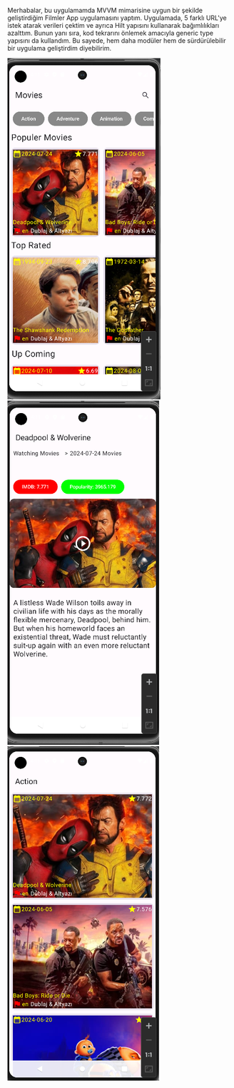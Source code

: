 Merhabalar, bu uygulamamda MVVM mimarisine uygun bir şekilde geliştirdiğim Filmler App uygulamasını yaptım. Uygulamada, 5 farklı URL'ye istek atarak verileri çektim ve ayrıca Hilt yapısını kullanarak bağımlılıkları azalttım. Bunun yanı sıra, kod tekrarını önlemek amacıyla generic type yapısını da kullandım. Bu sayede, hem daha modüler hem de sürdürülebilir bir uygulama geliştirdim diyebilirim.


![image alt](https://github.com/dumanYusuf/MoviesApp/blob/master/moviesApp1.png?raw=true)
![image alt](https://github.com/dumanYusuf/MoviesApp/blob/master/moviesApp2.png?raw=true)
![image alt](https://github.com/dumanYusuf/MoviesApp/blob/master/moviesApp3.png?raw=true)
